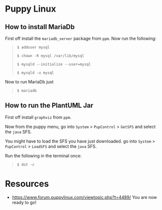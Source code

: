 # Puppy Linux

## How to install MariaDb
First off install the `mariadb_server` package from `ppm`.
Now run the following:
>```
> $ adduser mysql
>```
>```
> $ chown -R mysql /var/lib/mysql
>```
>```
> $ mysqld --initialize --user=mysql
>```
>```
> $ mysqld -u mysql
>```

Now to run MariaDb just
>```
> $ mariadb
>```

## How to run the PlantUML Jar
First off install `graphviz` from `ppm`.

Now from the puppy menu, go into `System` > `PupControl` > `GetSFS`
and select the `java` SFS.

You might have to load the SFS you have just downloaded.
go into `System` > `PupControl` > `LoadSFS`
and select the `java` SFS.

Run the following in the terminal once:
>```
> $ dot -c
>```

# Resources
- <https://www.forum.puppylinux.com/viewtopic.php?t=4489/>
You are now ready to go!